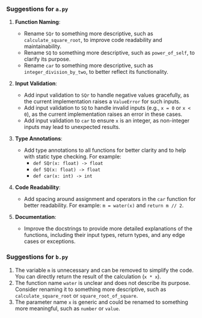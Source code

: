 ### Suggestions for `a.py`

1. **Function Naming**:  
   - Rename `SQr` to something more descriptive, such as `calculate_square_root`, to improve code readability and maintainability.  
   - Rename `SQ` to something more descriptive, such as `power_of_self`, to clarify its purpose.  
   - Rename `car` to something more descriptive, such as `integer_division_by_two`, to better reflect its functionality.  

2. **Input Validation**:  
   - Add input validation to `SQr` to handle negative values gracefully, as the current implementation raises a `ValueError` for such inputs.  
   - Add input validation to `SQ` to handle invalid inputs (e.g., `x = 0` or `x < 0`), as the current implementation raises an error in these cases.  
   - Add input validation to `car` to ensure `x` is an integer, as non-integer inputs may lead to unexpected results.  

3. **Type Annotations**:  
   - Add type annotations to all functions for better clarity and to help with static type checking. For example:  
     - `def SQr(x: float) -> float`  
     - `def SQ(x: float) -> float`  
     - `def car(x: int) -> int`  

4. **Code Readability**:  
   - Add spacing around assignment and operators in the `car` function for better readability. For example: `m = water(x)` and `return m // 2`.  

5. **Documentation**:  
   - Improve the docstrings to provide more detailed explanations of the functions, including their input types, return types, and any edge cases or exceptions.

### Suggestions for `b.py`

1. The variable `m` is unnecessary and can be removed to simplify the code. You can directly return the result of the calculation (`x * x`).
2. The function name `water` is unclear and does not describe its purpose. Consider renaming it to something more descriptive, such as `calculate_square_root` or `square_root_of_square`.
3. The parameter name `x` is generic and could be renamed to something more meaningful, such as `number` or `value`.

